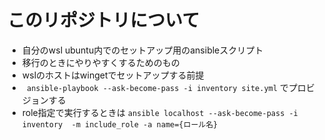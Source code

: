 # このリポジトリについて

* 自分のwsl ubuntu内でのセットアップ用のansibleスクリプト
* 移行のときにやりやすくするためのもの
* wslのホストはwingetでセットアップする前提
* ` ansible-playbook --ask-become-pass -i inventory site.yml` でプロビジョンする
* role指定で実行するときは `ansible localhost --ask-become-pass -i inventory  -m include_role -a name={ロール名}`

